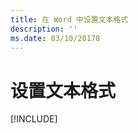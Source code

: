 ```yaml
---
title: 在 Word 中设置文本格式
description: ''
ms.date: 03/10/20178
---
```



# <a name="format-text"></a>设置文本格式

[!INCLUDE[](../includes/word-tutorial-format-text.md)]